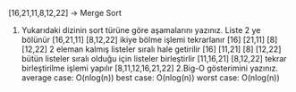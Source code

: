 [16,21,11,8,12,22] -> Merge Sort

1. Yukarıdaki dizinin sort türüne göre aşamalarını yazınız.
	Liste 2 ye bölünür
	[16,21,11] [8,12,22] ikiye bölme işlemi tekrarlanır
	[16] [21,11] [8] [12,22] 2 eleman kalmış listeler sıralı hale getirilir
	[16] [11,21] [8] [12,22] bütün listeler sıralı olduğu için listeler birleştirlir
	[11,16,21] [8,12,22] tekrar birleştirilme işlemi yapılır
	[8,11,12,16,21,22]
2.Big-O gösterimini yazınız.
	average case: O(nlog(n))
	best case:    O(nlog(n))
	worst case:   O(nlog(n))
